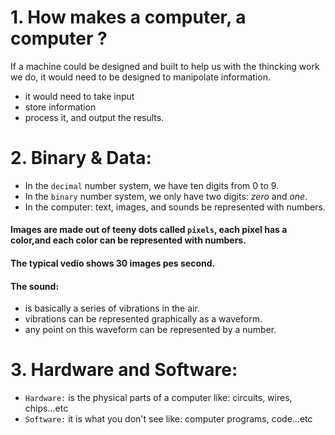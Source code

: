 # 1. How makes a computer, a computer ?
If a machine could be designed and built to help us with the thincking work we do,
it would need to be designed to manipolate information.
   - it would need to take input
   - store information
   - process it, and output the results.
# 2. Binary & Data:
- In the `decimal` number system, we have ten digits from 0 to 9.
- In the `binary` number system, we only have two digits: *zero* and *one*.
- In the computer: text, images, and sounds be represented with numbers.
#### Images are made out of teeny dots called `pixels`, each pixel has a color,and each color can be represented with numbers.
#### The typical vedio shows 30 images pes second.
#### The sound: 
   - is basically a series of vibrations in the air.
   - vibrations can be represented graphically as a waveform.
   - any point on this waveform can be represented by a number.
# 3. Hardware and Software:
   - `Hardware:` is the physical parts of a computer like: circuits, wires, chips...etc
   - `Software:` it is what you don't see like: computer programs, code...etc
   